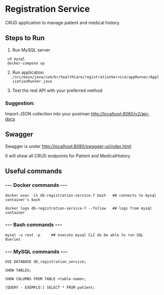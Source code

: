 # Registration Service
CRUD application to manage patient and medical history.


## Steps to Run

1. Run MySQL server
```shell
 cd mysql
 docker-compose up
```

2. Run application
`/src/main/java/com/br/healthCare/registrationService/appRunner/ApplicationRunner.java`


3. Test the rest API with your preferred method

### Suggestion:
Import JSON collection into your postman [http://localhost:8080/v2/api-docs](http://localhost:8080/v2/api-docs)

## Swagger

Swagger is under [http://localhost:8080/swagger-ui/index.html](http://localhost:8080/swagger-ui/index.html)

It will show all CRUD endpoints for Patient and MedicalHistory

## Useful commands

### --- Docker commands ---
```
docker exec -it db-registration-service-7 bash   ## connects to mysql container's bash
```
```
docker logs db-registration-service-7 --follow   ## logs from mysql container
```

### --- Bash commands ---
```
mysql -u root -p     ## execute mysql CLI do be able to run SQL Queries
```

### --- MySQL commands ---
```
USE DATABASE db_registration_service;
```
```
SHOW TABLES;
```
```
SHOW COLUMNS FROM TABLE <table-name>;
```
```
[QUERY - EXEMPLO:] SELECT * FROM patient; 
```
